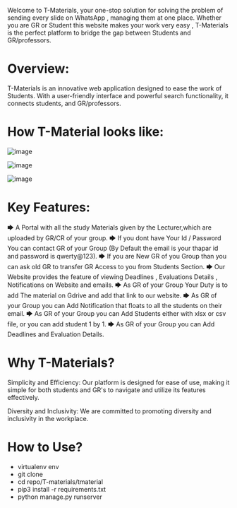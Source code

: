 Welcome to T-Materials, your one-stop solution for solving the problem of sending every slide on WhatsApp ,  managing them at one place. Whether you are GR or Student this website makes your work very easy , T-Materials is the perfect platform to bridge the gap between Students and GR/professors.

# Overview:
T-Materials is an innovative web application designed to ease the work of Students. With a user-friendly interface and powerful search functionality, it connects students, and GR/professors.

# How T-Material looks like:
![image](https://github.com/mayank-0407/T-materials/assets/97796657/1bdd8eb1-5647-4e03-b7df-ae7999403ad7)

![image](https://github.com/mayank-0407/T-materials/assets/97796657/230b8298-57e4-4cc6-aa1a-574f2c293b3d)

![image](https://github.com/mayank-0407/T-materials/assets/97796657/ccade2ce-8508-4b22-9cb4-3182463db43d)


# Key Features:
🡆 A Portal with all the study Materials given by the Lecturer,which are uploaded by GR/CR of your group.
🡆 If you dont have Your Id / Password You can contact GR of your Group (By Default the email is your thapar id and password is qwerty@123).
🡆 If you are New GR of you Group than you can ask old GR to
transfer GR Access to you from Students Section.
🡆 Our Website provides the feature of viewing Deadlines ,
Evaluations Details , Notifications on Website and emails.
🡆 As GR of your Group Your Duty is to add The material on Gdrive
and add that link to our website.
🡆 As GR of your Group you can Add Notification that floats to all
the students on their email.
🡆 As GR of your Group you can Add Students either with xlsx or csv
file, or you can add student 1 by 1.
🡆 As GR of your Group you can Add Deadlines and Evaluation
Details.

# Why T-Materials?

Simplicity and Efficiency: Our platform is designed for ease of use, making it simple for both students and GR's to navigate and utilize its features effectively.

Diversity and Inclusivity: We are committed to promoting diversity and inclusivity in the workplace.

# How to Use?
- virtualenv env
- git clone <http-link>
- cd repo/T-materials/tmaterial
- pip3 install -r requirements.txt
- python manage.py runserver
